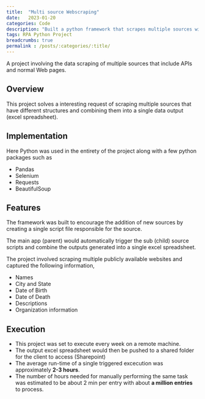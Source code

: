 ```yaml
---
title:  "Multi source Webscraping"
date:   2023-01-20
categories: Code
description: "Built a python framework that scrapes multiple sources with varied html structures."
tags: RPA Python Project
breadcrumbs: true
permalink : /posts/:categories/:title/
---
```


A project involving the data scraping of multiple sources that include APIs and normal Web pages.

## Overview

This project solves a interesting request of scraping multiple sources that have different structures and combining them into a single data output (excel spreadsheet). 

## Implementation

Here Python was used in the entirety of the project along with a few python packages such as 

- Pandas
- Selenium
- Requests
- BeautifulSoup


## Features

The framework was built to encourage the addition of new sources by creating a single script file responsible for the source.

The main app (parent) would automatically trigger the sub (child) source scripts and combine the outputs generated into a single excel spreadsheet.

The project involved scraping multiple publicly available websites and captured the following information,

- Names
- City and State
- Date of Birth
- Date of Death
- Descriptions
- Organization information

## Execution

- This project was set to execute every week on a remote machine.
- The output excel spreadsheet would then be pushed to a shared folder for the client to access (Sharepoint)
- The average run-time of a single triggered excecution was approximately **2-3 hours**.
- The number of hours needed for manually performing the same task was estimated to be about 2 min per entry with about **a million entries** to process.